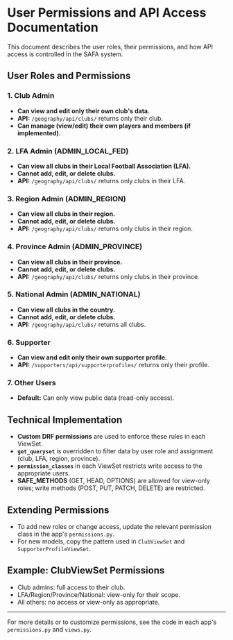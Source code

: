 # User Permissions and API Access Documentation

This document describes the user roles, their permissions, and how API access is controlled in the SAFA system.

## User Roles and Permissions

### 1. Club Admin
- **Can view and edit only their own club's data.**
- **API:** `/geography/api/clubs/` returns only their club.
- **Can manage (view/edit) their own players and members (if implemented).**

### 2. LFA Admin (ADMIN_LOCAL_FED)
- **Can view all clubs in their Local Football Association (LFA).**
- **Cannot add, edit, or delete clubs.**
- **API:** `/geography/api/clubs/` returns only clubs in their LFA.

### 3. Region Admin (ADMIN_REGION)
- **Can view all clubs in their region.**
- **Cannot add, edit, or delete clubs.**
- **API:** `/geography/api/clubs/` returns only clubs in their region.

### 4. Province Admin (ADMIN_PROVINCE)
- **Can view all clubs in their province.**
- **Cannot add, edit, or delete clubs.**
- **API:** `/geography/api/clubs/` returns only clubs in their province.

### 5. National Admin (ADMIN_NATIONAL)
- **Can view all clubs in the country.**
- **Cannot add, edit, or delete clubs.**
- **API:** `/geography/api/clubs/` returns all clubs.

### 6. Supporter
- **Can view and edit only their own supporter profile.**
- **API:** `/supporters/api/supporterprofiles/` returns only their profile.

### 7. Other Users
- **Default:** Can only view public data (read-only access).

## Technical Implementation

- **Custom DRF permissions** are used to enforce these rules in each ViewSet.
- **`get_queryset`** is overridden to filter data by user role and assignment (club, LFA, region, province).
- **`permission_classes`** in each ViewSet restricts write access to the appropriate users.
- **SAFE_METHODS** (GET, HEAD, OPTIONS) are allowed for view-only roles; write methods (POST, PUT, PATCH, DELETE) are restricted.

## Extending Permissions
- To add new roles or change access, update the relevant permission class in the app's `permissions.py`.
- For new models, copy the pattern used in `ClubViewSet` and `SupporterProfileViewSet`.

## Example: ClubViewSet Permissions
- Club admins: full access to their club.
- LFA/Region/Province/National: view-only for their scope.
- All others: no access or view-only as appropriate.

---

For more details or to customize permissions, see the code in each app's `permissions.py` and `views.py`.
